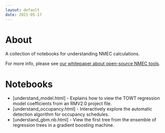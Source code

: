 ```yaml
---
layout: default
date: 2021-05-17
---
```

# About
A collection of notebooks for understanding NMEC calculations.

For more info, please see [our whitepaper about open-source NMEC tools](https://www.lincusenergy.com/resources/publications/).

# Notebooks
* [understand_model.html] - Explains how to view the TOWT regression model coefficients from an RMV2.0 project file.
* [understand_occupancy.html] - Interactively explore the automatic detection algorithm for occupancy schedules.
* [understand_gbm.nb.html] - View the first tree from the ensemble of regression trees in a gradient boosting machine.
